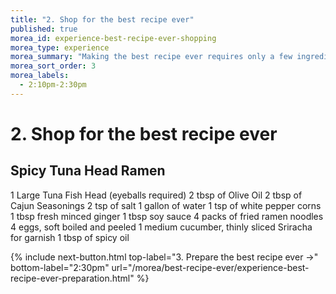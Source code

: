 ```yaml
---
title: "2. Shop for the best recipe ever"
published: true
morea_id: experience-best-recipe-ever-shopping
morea_type: experience
morea_summary: "Making the best recipe ever requires only a few ingredients"
morea_sort_order: 3
morea_labels:
  - 2:10pm-2:30pm
---
```


# 2. Shop for the best recipe ever

## Spicy Tuna Head Ramen
1 Large Tuna Fish Head (eyeballs required)
2 tbsp of Olive Oil
2 tbsp of Cajun Seasonings
2 tsp of salt
1 gallon of water
1 tsp of white pepper corns
1 tbsp fresh minced ginger
1 tbsp soy sauce
4 packs of fried ramen noodles
4 eggs, soft boiled and peeled
1 medium cucumber, thinly sliced
Sriracha for garnish
1 tbsp of spicy oil



{% include next-button.html 
           top-label="3. Prepare the best recipe ever ->" 
           bottom-label="2:30pm" 
           url="/morea/best-recipe-ever/experience-best-recipe-ever-preparation.html" %}
